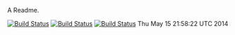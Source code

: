 A Readme.

[![Build Status](https://travis-ci.org/davidsteinsland/cakephp-state-machine.png?branch=master)](https://travis-ci.org/davidsteinsland/cakephp-state-machine)
[![Build Status](https://circleci.com/gh/circleci/mongofinil.png?circle-token=b14acf911433d315298235b0c2fbf7b2670a92a8)](https://circleci.com/gh/circleci/mongofinil)
[![Build Status](https://circleci.com/gh/SaltShipDesign/pepper.png?circle-token=af3d1edc6ee0dd9805d971f52f745f92cd5510e)](https://circleci.com/gh/SaltShipDesign/pepper.png?circle-token=af3d1edc6ee0dd9805d971f52f745f92cd5510e)
Thu May 15 21:58:22 UTC 2014
